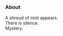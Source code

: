 <section class="has-divider">
<div class="container">

<br>
<br>
<br>
<br>

<div class="container">
    <p class="mid-section-spacing"></p>
    <div class="row justify-content-center">
    <div class="col-6" data-aos="fade-up">
      <h3 class="text-green">About</h3>
        A shroud of mist appears.<br>
        There is silence.<br>
        Mystery.
    </div>
    </div>
    <p class="mid-section-spacing"></p>
</div>

</div>

<br>
<br>
<br>
<br>
</div>
</section>